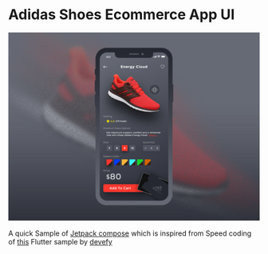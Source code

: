 # Adidas Shoes Ecommerce App UI

![](preview.jpg)

A quick Sample of [Jetpack compose](https://developer.android.com/jetpack/compose) which is inspired from Speed coding of [this](https://github.com/devefy/Flutter-Adidas-Shoes-Ecommerce-App-UI) Flutter sample by [devefy](https://github.com/devefy)
